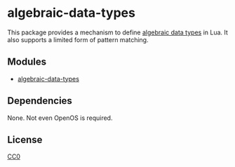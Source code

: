 # algebraic-data-types

This package provides a mechanism to define
[algebraic data types](https://en.wikipedia.org/wiki/Algebraic_data_type)
in Lua. It also supports a limited form of pattern matching.

## Modules

* [algebraic-data-types](man/algebraic-data-types)

## Dependencies

None. Not even OpenOS is required.

## License

[CC0](https://creativecommons.org/share-your-work/public-domain/cc0/)
